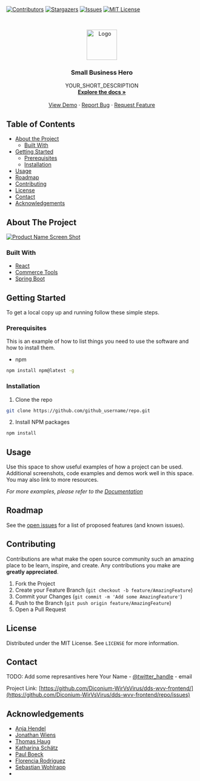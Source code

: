 <!-- PROJECT SHIELDS -->
<!--
*** I'm using markdown "reference style" links for readability.
*** Reference links are enclosed in brackets [ ] instead of parentheses ( ).
*** See the bottom of this document for the declaration of the reference variables
*** for contributors-url, forks-url, etc. This is an optional, concise syntax you may use.
*** https://www.markdownguide.org/basic-syntax/#reference-style-links
-->
[![Contributors][contributors-shield]][contributors-url]
[![Stargazers][stars-shield]][stars-url]
[![Issues][issues-shield]][issues-url]
[![MIT License][license-shield]][license-url]



<!-- PROJECT LOGO -->
<br />
<p align="center">
  <a href="https://github.com/Diconium-WirVsVirus/dds-wvv-frontend/repo">
    <img src="images/logo.png" alt="Logo" width="80" height="80">
  </a>

  <h3 align="center">Small Business Hero</h3>

  <p align="center">
    YOUR_SHORT_DESCRIPTION
    <br />
    <a href="https://github.com/Diconium-WirVsVirus/dds-wvv-frontend/repo"><strong>Explore the docs »</strong></a>
    <br />
    <br />
    <a href="http://www.smallbusinesshero.de/">View Demo</a>
    ·
    <a href="https://github.com/Diconium-WirVsVirus/dds-wvv-frontend/repo/issues">Report Bug</a>
    ·
    <a href="https://github.com/Diconium-WirVsVirus/dds-wvv-frontend/repo/issues">Request Feature</a>
  </p>
</p>



<!-- TABLE OF CONTENTS -->
## Table of Contents

* [About the Project](#about-the-project)
  * [Built With](#built-with)
* [Getting Started](#getting-started)
  * [Prerequisites](#prerequisites)
  * [Installation](#installation)
* [Usage](#usage)
* [Roadmap](#roadmap)
* [Contributing](#contributing)
* [License](#license)
* [Contact](#contact)
* [Acknowledgements](#acknowledgements)



<!-- ABOUT THE PROJECT -->
## About The Project

[![Product Name Screen Shot][product-screenshot]](https://www.youtube.com/watch?time_continue=2&v=umg0Hjc02SM&feature=emb_logo)

### Built With

* [React](https://reactjs.org/)
* [Commerce Tools](https://commercetools.com/de/)
* [Spring Boot](https://spring.io/projects/spring-boot)



<!-- GETTING STARTED -->
## Getting Started

To get a local copy up and running follow these simple steps.

### Prerequisites

This is an example of how to list things you need to use the software and how to install them.
* npm
```sh
npm install npm@latest -g
```

### Installation
 
1. Clone the repo
```sh
git clone https://github.com/github_username/repo.git
```
2. Install NPM packages
```sh
npm install
```



<!-- USAGE EXAMPLES -->
## Usage

Use this space to show useful examples of how a project can be used. Additional screenshots, code examples and demos work well in this space. You may also link to more resources.

_For more examples, please refer to the [Documentation](https://example.com)_



<!-- ROADMAP -->
## Roadmap

See the [open issues](https://github.com/Diconium-WirVsVirus/dds-wvv-frontend/repo/issues) for a list of proposed features (and known issues).



<!-- CONTRIBUTING -->
## Contributing

Contributions are what make the open source community such an amazing place to be learn, inspire, and create. Any contributions you make are **greatly appreciated**.

1. Fork the Project
2. Create your Feature Branch (`git checkout -b feature/AmazingFeature`)
3. Commit your Changes (`git commit -m 'Add some AmazingFeature'`)
4. Push to the Branch (`git push origin feature/AmazingFeature`)
5. Open a Pull Request



<!-- LICENSE -->
## License

Distributed under the MIT License. See `LICENSE` for more information.



<!-- CONTACT -->
## Contact

TODO: Add some represantives here
Your Name - [@twitter_handle](https://twitter.com/twitter_handle) - email

Project Link: [https://github.com/Diconium-WirVsVirus/dds-wvv-frontend/](https://github.com/Diconium-WirVsVirus/dds-wvv-frontend/repo/issues)



<!-- ACKNOWLEDGEMENTS -->
## Acknowledgements

* [Anja Hendel](https://www.linkedin.com/in/anja-hendel-97921322/)
* [Jonathan Wiens](https://www.linkedin.com/in/jonathan-wiens-022459142/)
* [Thomas Haug](https://www.linkedin.com/in/thomas-haug-931728133/)
* [Katharina Schätz](https://www.linkedin.com/in/katharina-sch%C3%A4tz-3b784b131/)
* [Paul Boeck](https://www.linkedin.com/in/paul-boeck/)
* [Florencia Rodriguez](https://www.linkedin.com/in/florencia-r-816a9138/)
* [Sebastian Wohlrapp](https://www.linkedin.com/in/wohlrapp/)
* []()





<!-- MARKDOWN LINKS & IMAGES -->
<!-- https://www.markdownguide.org/basic-syntax/#reference-style-links -->
[contributors-shield]: https://img.shields.io/github/contributors/Diconium-WirVsVirus/dds-wvv-frontend.svg?style=flat-square
[contributors-url]: https://github.com/Diconium-WirVsVirus/dds-wvv-frontend/graphs/contributors
[stars-shield]: https://img.shields.io/github/stars/Diconium-WirVsVirus/dds-wvv-frontend.svg?style=flat-square
[stars-url]: https://github.com/Diconium-WirVsVirus/dds-wvv-frontend/stargazers
[issues-shield]: https://img.shields.io/github/issues/Diconium-WirVsVirus/dds-wvv-frontend.svg?style=flat-square
[issues-url]: https://github.com/Diconium-WirVsVirus/dds-wvv-frontend/issues
[license-shield]: https://img.shields.io/github/license/Diconium-WirVsVirus/dds-wvv-frontend.svg?style=flat-square
[license-url]: https://github.com/Diconium-WirVsVirus/dds-wvv-frontend/blob/master/LICENSE.txt
[product-screenshot]: images/screenshot.png
